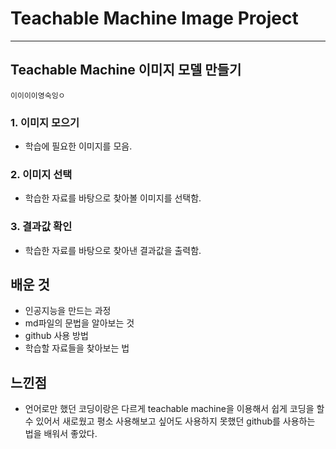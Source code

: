 # Teachable Machine Image Project
---

## Teachable Machine 이미지 모델 만들기

~~~
이이이이영숙잉ㅇ
~~~

### 1. 이미지 모으기
+ 학습에 필요한 이미지를 모음.

### 2. 이미지 선택
+ 학습한 자료를 바탕으로 찾아볼 이미지를 선택함.

### 3. 결과값 확인
+ 학습한 자료를 바탕으로 찾아낸 결과값을 출력함.

## 배운 것
+ 인공지능을 만드는 과정
+ md파일의 문법을 알아보는 것
+ github 사용 방법
+ 학습할 자료들을 찾아보는 법

## 느낀점
+ 언어로만 했던 코딩이랑은 다르게 teachable machine을 이용해서 쉽게 코딩을 할 수 있어서 새로웠고 평소 사용해보고 싶어도 사용하지 못했던 github를 사용하는 법을 배워서 좋았다.
